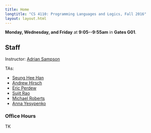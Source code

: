 ```yaml
---
title: Home
longtitle: "CS 4110: Programming Languages and Logics, Fall 2016"
layout: layout.html
---
```

**Monday, Wednesday, and Friday**
at **9:05--9:55am**
in **Gates G01**.

## Staff

Instructor: [Adrian Sampson][adrian]

TAs:

- [Seung Hee Han](mailto:sh969@cornell.edu)
- [Andrew Hirsch](mailto:akhirsch@cs.cornell.edu)
- [Eric Perdew](mailto:ecp84@cornell.edu)
- [Sujit Rao](mailto:sr869@cornell.edu)
- [Michael Roberts](mailto:mbr82@cornell.edu)
- [Anna Yesypenko](mailto:ay256@cornell.edu)

### Office Hours

TK

[adrian]: http://adriansampson.net
